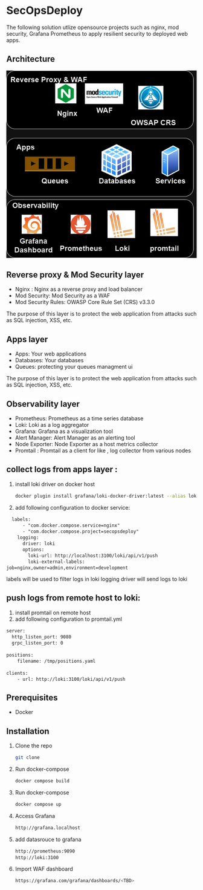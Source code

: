 # SecOpsDeploy
The following solution utlize opensource projects such as nginx, mod security, Grafana Prometheus to apply resilient security to deployed web apps. 

## Architecture

![Architecture](./architecture.png)

## Reverse proxy & Mod Security layer 
- Nginx : Nginx as a reverse proxy and load balancer
- Mod Security: Mod Security as a WAF
- Mod Security Rules: OWASP Core Rule Set (CRS) v3.3.0

The purpose of this layer is to protect the web application from attacks such as SQL injection, XSS, etc.

## Apps layer
- Apps: Your web applications 
- Databases: Your databases
- Queues: protecting your queues managment ui

The purpose of this layer is to protect the web application from attacks such as SQL injection, XSS, etc.

## Observability layer
- Prometheus: Prometheus as a time series database
- Loki: Loki as a log aggregator
- Grafana: Grafana as a visualization tool
- Alert Manager: Alert Manager as an alerting tool
- Node Exporter: Node Exporter as a host metrics collector
- Promtail : Promtail as a client for like , log collector from various nodes

## collect logs from apps layer :
1. install loki driver on docker host
    ```sh
    docker plugin install grafana/loki-docker-driver:latest --alias loki --grant-all-permissions
    ```
2. add following configuration to docker service:
```
  labels:
      - "com.docker.compose.service=nginx"
      - "com.docker.compose.project=secopsdeploy"
    logging:
      driver: loki
      options:
        loki-url: http://localhost:3100/loki/api/v1/push
        loki-external-labels: job=nginx,owner=admin,environment=development
```
labels will be used to filter logs in loki
logging driver will send logs to loki

## push logs from remote host to loki:
1. install promtail on remote host
2. add following configuration to promtail.yml
```
server:
  http_listen_port: 9080
  grpc_listen_port: 0

positions:
    filename: /tmp/positions.yaml

clients:
    - url: http://loki:3100/loki/api/v1/push
```



## Prerequisites
- Docker


## Installation

1. Clone the repo
   ```sh
   git clone
    ```
2. Run docker-compose
    ```sh
    docker compose build
    ```
3. Run docker-compose
    ```sh
    docker compose up
    ```
4. Access Grafana
    ```sh
    http://grafana.localhost
    ```
5. add datasrouce to grafana
    ```sh
    http://prometheus:9090
    http://loki:3100
    ```
6. Import WAF dashboard
    ```sh
    https://grafana.com/grafana/dashboards/<TBD>
    ```
